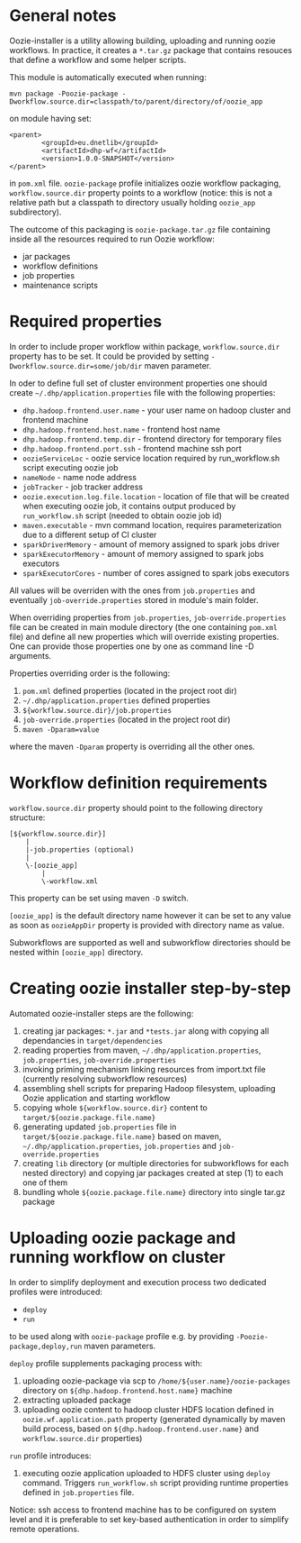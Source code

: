 General notes
====================

Oozie-installer is a utility allowing building, uploading and running oozie workflows. In practice, it creates a `*.tar.gz` package that contains resouces that define a workflow and some helper scripts.

This module is automatically executed when running: 

`mvn package -Poozie-package -Dworkflow.source.dir=classpath/to/parent/directory/of/oozie_app` 

on module having set:

	<parent>
            <groupId>eu.dnetlib</groupId>
            <artifactId>dhp-wf</artifactId>
            <version>1.0.0-SNAPSHOT</version>
	</parent>

in `pom.xml` file. `oozie-package` profile initializes oozie workflow packaging, `workflow.source.dir` property points to a workflow (notice: this is not a relative path but a classpath to directory usually holding `oozie_app` subdirectory). 
 
The outcome of this packaging is `oozie-package.tar.gz` file containing inside all the resources required to run Oozie workflow:

- jar packages
- workflow definitions
- job properties
- maintenance scripts

Required properties
====================

In order to include proper workflow within package, `workflow.source.dir` property has to be set. It could be provided by setting `-Dworkflow.source.dir=some/job/dir` maven parameter.

In oder to define full set of cluster environment properties one should create `~/.dhp/application.properties` file with the following properties:

- `dhp.hadoop.frontend.user.name` - your user name on hadoop cluster and frontend machine
- `dhp.hadoop.frontend.host.name` - frontend host name
- `dhp.hadoop.frontend.temp.dir` - frontend directory for temporary files
- `dhp.hadoop.frontend.port.ssh` - frontend machine ssh port
- `oozieServiceLoc` - oozie service location required by run_workflow.sh script executing oozie job
- `nameNode` - name node address
- `jobTracker` - job tracker address
- `oozie.execution.log.file.location` - location of file that will be created when executing oozie job, it contains output produced by `run_workflow.sh` script (needed to obtain oozie job id)
- `maven.executable` - mvn command location, requires parameterization due to a different setup of CI cluster
- `sparkDriverMemory` - amount of memory assigned to spark jobs driver
- `sparkExecutorMemory` - amount of memory assigned to spark jobs executors
- `sparkExecutorCores` - number of cores assigned to spark jobs executors

All values will be overriden with the ones from `job.properties` and eventually `job-override.properties` stored in module's main folder.

When overriding properties from `job.properties`, `job-override.properties` file can be created in main module directory (the one containing `pom.xml` file) and define all new properties which will override existing properties. One can provide those properties one by one as command line -D arguments.

Properties overriding order is the following:

1. `pom.xml` defined properties (located in the project root dir)
2. `~/.dhp/application.properties` defined properties
3. `${workflow.source.dir}/job.properties`
4. `job-override.properties` (located in the project root dir)
5. `maven -Dparam=value`

where the maven `-Dparam` property is overriding all the other ones.

Workflow definition requirements
====================

`workflow.source.dir` property should point to the following directory structure:

	[${workflow.source.dir}]
		|
		|-job.properties (optional)
		|
		\-[oozie_app]
			|
			\-workflow.xml

This property can be set using maven `-D` switch.

`[oozie_app]` is the default directory name however it can be set to any value as soon as `oozieAppDir` property is provided with directory name as value.

Subworkflows are supported as well and subworkflow directories should be nested within `[oozie_app]` directory. 

Creating oozie installer step-by-step
=====================================

Automated oozie-installer steps are the following:

1. creating jar packages:  `*.jar` and `*tests.jar` along with copying all dependancies in `target/dependencies`
2. reading properties from maven, `~/.dhp/application.properties`, `job.properties`, `job-override.properties`
3. invoking priming mechanism linking resources from import.txt file (currently resolving subworkflow resources)
4. assembling shell scripts for preparing Hadoop filesystem, uploading Oozie application and starting workflow
5. copying whole `${workflow.source.dir}` content to `target/${oozie.package.file.name}`
6. generating updated `job.properties` file in `target/${oozie.package.file.name}` based on maven, `~/.dhp/application.properties`, `job.properties` and `job-override.properties`
7. creating `lib` directory (or multiple directories for subworkflows for each nested directory) and copying jar packages created at step (1) to each one of them
8. bundling whole `${oozie.package.file.name}` directory into single tar.gz package

Uploading oozie package and running workflow on cluster
=======================================================

In order to simplify deployment and execution process two dedicated profiles were introduced:

- `deploy`
- `run`

to be used along with `oozie-package` profile e.g. by providing `-Poozie-package,deploy,run` maven parameters.

`deploy` profile supplements packaging process with:
1) uploading oozie-package via scp to `/home/${user.name}/oozie-packages` directory on `${dhp.hadoop.frontend.host.name}` machine
2) extracting uploaded package
3) uploading oozie content to hadoop cluster HDFS location defined in `oozie.wf.application.path` property (generated dynamically by maven build process, based on `${dhp.hadoop.frontend.user.name}` and `workflow.source.dir` properties)

`run` profile introduces:
1) executing oozie application uploaded to HDFS cluster using `deploy` command. Triggers `run_workflow.sh` script providing runtime properties defined in `job.properties` file.

Notice: ssh access to frontend machine has to be configured on system level and it is preferable to set key-based authentication in order to simplify remote operations.